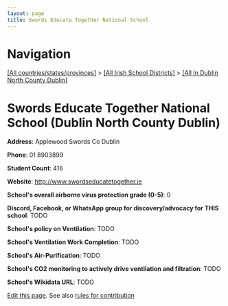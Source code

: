 ```yaml
---
layout: page
title: Swords Educate Together National School
---
```

# Navigation

[[All countries/states/provinces]](../../..) > [[All Irish School Districts]](../..) > [[All In Dublin North County Dublin]](..)

# Swords Educate Together National School (Dublin North County Dublin)

**Address**: Applewood Swords Co Dublin

**Phone**: 01 8903899

**Student Count**: 416

**Website**: <http://www.swordseducatetogether.ie>

**School's overall airborne virus protection grade (0-5)**: 0

**Discord, Facebook, or WhatsApp group for discovery/advocacy for THIS school**: TODO

**School's policy on Ventilation**: TODO

**School's Ventilation Work Completion**: TODO

**School's Air-Purification**: TODO

**School's CO2 monitoring to actively drive ventilation and filtration**: TODO

**School's Wikidata URL**: TODO


[Edit this page](https://github.com/ventilate-schools/Ireland/edit/main/./Dublin_North_County_Dublin/Swords_Educate_Together_National_School.md). See also [rules for contribution](../../../contribution-rules/)